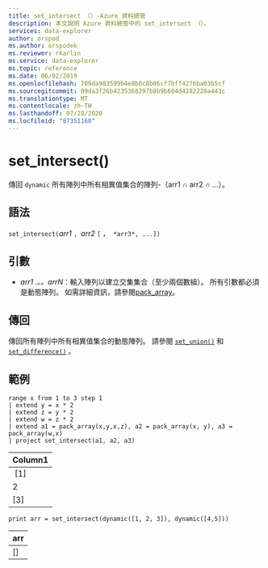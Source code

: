 ```yaml
---
title: set_intersect （）-Azure 資料總管
description: 本文說明 Azure 資料總管中的 set_intersect （）。
services: data-explorer
author: orspod
ms.author: orspodek
ms.reviewer: rkarlin
ms.service: data-explorer
ms.topic: reference
ms.date: 06/02/2019
ms.openlocfilehash: 709da983599b4e8b0c8b06cf7bff4276ba03b5cf
ms.sourcegitcommit: 09da3f26b4235368297b8b9b604d4282228a443c
ms.translationtype: MT
ms.contentlocale: zh-TW
ms.lasthandoff: 07/28/2020
ms.locfileid: "87351160"
---
```

# <a name="set_intersect"></a>set_intersect()

傳回 `dynamic` 所有陣列中所有相異值集合的陣列-（arr1 ∩ arr2 ∩ ...）。

## <a name="syntax"></a>語法

`set_intersect(`*arr1* `, `*arr2* `[` ，` *arr3*, ...])`

## <a name="arguments"></a>引數

* *arr1 .。。arrN*：輸入陣列以建立交集集合（至少兩個數組）。 所有引數都必須是動態陣列。 如需詳細資訊，請參閱[pack_array](packarrayfunction.md)。 

## <a name="returns"></a>傳回

傳回所有陣列中所有相異值集合的動態陣列。 請參閱 [`set_union()`](setunionfunction.md) 和 [`set_difference()`](setdifferencefunction.md) 。

## <a name="example"></a>範例

<!-- csl: https://help.kusto.windows.net:443/Samples -->
```kusto
range x from 1 to 3 step 1
| extend y = x * 2
| extend z = y * 2
| extend w = z * 2
| extend a1 = pack_array(x,y,x,z), a2 = pack_array(x, y), a3 = pack_array(w,x)
| project set_intersect(a1, a2, a3)
```

|Column1|
|---|
| [1]|
|2|
|[3]|

<!-- csl: https://help.kusto.windows.net:443/Samples -->
```kusto
print arr = set_intersect(dynamic([1, 2, 3]), dynamic([4,5]))
```

|arr|
|---|
|[]|
